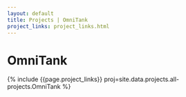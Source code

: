 ```yaml
---
layout: default
title: Projects | OmniTank
project_links: project_links.html
---
```


OmniTank
========
{% include {{page.project_links}} proj=site.data.projects.all-projects.OmniTank %}
